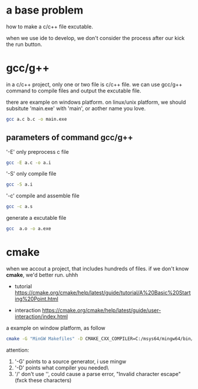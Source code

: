 # a base problem

how to make a c/c++ file excutable. <br>

when we use ide to develop, we don't consider the process after our kick the run button. <br>

# gcc/g++
in a c/c++ project, only one or two file is c/c++ file. we can use gcc/g++ command to compile files and output the excutable file. 

there are example on windows platform. on linux/unix platform, we should subsitute 'main.exe' with 'main', or aother name you love.

``` bash
gcc a.c b.c -o main.exe
``` 

## parameters of command gcc/g++

'-E' only preprocess c file 
``` bash
gcc -E a.c -o a.i
```

'-S' only compile file 
``` bash
gcc -S a.i
```

'-c' compile and assemble file
``` bash
gcc -c a.s
```

generate a excutable file
``` bash
gcc  a.o -o a.exe
```

# cmake
when we accout a project, that includes hundreds of files. if we don't know **cmake**, we'd better run. uhhh

- tutorial 
https://cmake.org/cmake/help/latest/guide/tutorial/A%20Basic%20Starting%20Point.html

- interaction
https://cmake.org/cmake/help/latest/guide/user-interaction/index.html


a example on window platform, as follow 

``` bash
cmake -G "MinGW Makefiles" -D CMAKE_CXX_COMPILER=C:/msys64/mingw64/bin/g++.exe .
```

attention:
1. '-G' points to a source generator, i use mingw
2. '-D' points what compiler you needed\
3. '/' don't use '\', could cause a parse error, "Invalid character escape" (fxck these characters)